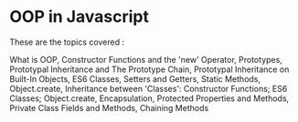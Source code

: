 # OOP in Javascript

These are the topics covered :

What is OOP, Constructor Functions and the 'new' Operator, Prototypes, Prototypal Inheritance and The Prototype Chain, Prototypal Inheritance on Built-In Objects, ES6 Classes, Setters and Getters, Static Methods, Object.create, Inheritance between 'Classes': Constructor Functions; ES6 Classes; Object.create, Encapsulation, Protected Properties and Methods, Private Class Fields and Methods, Chaining Methods
